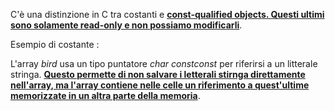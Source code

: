 C'è una distinzione in C tra costanti e <b><u>const-qualified objects. Questi ultimi sono solamente read-only e non possiamo modificarli</u></b>.

Esempio di costante : 

L'array *bird* usa un tipo puntatore *char constconst* per riferirsi a un litterale stringa. 
<b><u>Questo permette di non salvare i letterali stirnga direttamente nell'array, ma l'array contiene nelle celle un riferimento a quest'ultime memorizzate in un altra parte della memoria</u></b>. 

